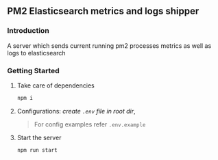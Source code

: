 ## PM2 Elasticsearch metrics and logs shipper

### Introduction
A server which sends current running pm2 processes metrics as well as logs to elasticsearch

### Getting Started
1. Take care of dependencies
    ```sh
    npm i
    ```
2. Configurations: *create `.env` file in root dir*, 
    > For config examples refer `.env.example`
3. Start the server
    ```sh
    npm run start
    ```